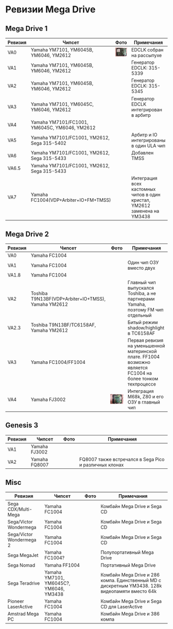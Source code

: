 # Ревизии Mega Drive

## Mega Drive 1

|Ревизия|Чипсет|Фото|Примечания|
|---|---|---|---|
|VA0|Yamaha YM7101, YM6045B, YM6046, YM2612|![/MDRevisions/Photo/md1va0.jpg](/MDRevisions/Photo/md1va0.jpg)|EDCLK собран на рассыпухе|
|VA1|Yamaha YM7101, YM6045B, YM6046, YM2612| |Генератор EDCLK: 315-5339|
|VA2|Yamaha YM7101, YM6045B, YM6046, YM2612| |Генератор EDCLK: 315-5345|
|VA3|Yamaha YM7101, YM6045С, YM6046, YM2612| |Генератор EDCLK интегрирован в арбитр|
|VA4|Yamaha YM7101/FC1001, YM6045С, YM6046, YM2612| | |
|VA5|Yamaha YM7101/FC1001, YM2612, Sega 315-5402| |Арбитр и IO интегрированы в один ULA чип|
|VA6|Yamaha YM7101/FC1001, YM2612, Sega 315-5433| |Добавлен TMSS|
|VA6.5|Yamaha YM7101/FC1001, YM2612, Sega 315-5433| | |
|VA7|Yamaha FC1004(VDP+Arbiter+IO+FM+TMSS)| |Интеграция всех кастомных чипов в один кристал, YM2612 заменена на YM3438|

## Mega Drive 2

|Ревизия|Чипсет|Фото|Примечания|
|---|---|---|---|
|VA0|Yamaha FC1004| | |
|VA1|Yamaha FC1004| |Один чип ОЗУ вместо двух|
|VA1.8|Yamaha FC1004| | |
|VA2|Toshiba T9N13BF(VDP+Arbiter+IO+TMSS), Yamaha YM2612| |Главный чип выпускался Toshiba, а не партнерами Yamaha, поэтому FM чип отдельный| 
|VA2.3|Toshiba T9N13BF/TC6158AF, Yamaha YM2612| |Битый режим shadow/highlight в TC6158AF|
|VA3|Yamaha FC1004/FF1004| |Первая ревизия на уменьшенной материнской плате. FF1004 возможно является FC1004 на более тонком техпроцессе|
|VA4|Yamaha FJ3002|![/MDRevisions/Photo/md2va4.jpg](/MDRevisions/Photo/md2va4.jpg)|Интеграция M68k, Z80 и его ОЗУ в главный чип|

## Genesis 3

|Ревизия|Чипсет|Фото|Примечания|
|---|---|---|---|
|VA1|Yamaha FJ3002| | |
|VA2|Yamaha FQ8007| |FQ8007 также встречался в Sega Pico и различных клонах|

## Misc

|Ревизия|Чипсет|Фото|Примечания|
|---|---|---|---|
|Sega CDX/Multi-Mega|Yamaha FC1004| |Комбайн Mega Drive и Sega CD|
|Sega/Victor Wondermega|Yamaha FC1004| |Комбайн Mega Drive и Sega CD|
|Sega/Victor Wondermega 2|Yamaha FC1004| |Комбайн Mega Drive и Sega CD|
|Sega MegaJet|Yamaha FC1004?| |Полупортативный Mega Drive|
|Sega Nomad|Yamaha FF1004| |Портативный Mega Drive|
|Sega Teradrive|Yamaha YM7101, YM6045С?, YM6046, YM3438| |Комбайн Mega Drive и 286 компа. Единственный MD с дискретным YM3438. 128k видеопамяти вместо 64k|
|Pioneer LaserActive|Yamaha FC1004| |Комбайн Mega Drive и Sega CD для LaserActive|
|Amstrad Mega PC|Yamaha FC1004| |Комбайн Mega Drive и 386 компа|
